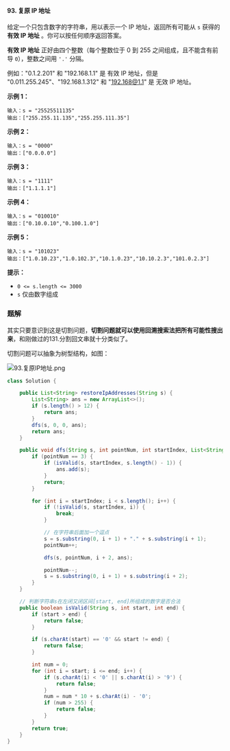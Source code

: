 #### 93. 复原 IP 地址

给定一个只包含数字的字符串，用以表示一个 IP 地址，返回所有可能从 `s` 获得的 **有效 IP 地址** 。你可以按任何顺序返回答案。

**有效 IP 地址** 正好由四个整数（每个整数位于 0 到 255 之间组成，且不能含有前导 `0`），整数之间用 `'.'` 分隔。

例如："0.1.2.201" 和 "192.168.1.1" 是 有效 IP 地址，但是 "0.011.255.245"、"192.168.1.312" 和 "192.168@1.1" 是 无效 IP 地址。

**示例 1：**

```shell
输入：s = "25525511135"
输出：["255.255.11.135","255.255.111.35"]
```

**示例 2：**

```shell
输入：s = "0000"
输出：["0.0.0.0"]
```

**示例 3：**

```shell
输入：s = "1111"
输出：["1.1.1.1"]
```

**示例 4：**

```shell
输入：s = "010010"
输出：["0.10.0.10","0.100.1.0"]
```

**示例 5：**

```shell
输入：s = "101023"
输出：["1.0.10.23","1.0.102.3","10.1.0.23","10.10.2.3","101.0.2.3"]
```

**提示：**

- `0 <= s.length <= 3000`
- `s` 仅由数字组成

### 题解 

其实只要意识到这是切割问题，**切割问题就可以使用回溯搜索法把所有可能性搜出来**，和刚做过的131.分割回文串就十分类似了。

切割问题可以抽象为树型结构，如图：

![93.复原IP地址.png](http://gitlab.wsh-study.com/xp-study/LeeteCode/blob/master/回溯算法/images/复原IP地址/1.jpg)

```java
class Solution {

    public List<String> restoreIpAddresses(String s) {
        List<String> ans = new ArrayList<>();
        if (s.length() > 12) {
            return ans;
        }
        dfs(s, 0, 0, ans);
        return ans;
    }

    public void dfs(String s, int pointNum, int startIndex, List<String> ans) {
        if (pointNum == 3) {
            if (isValid(s, startIndex, s.length() - 1)) {
                ans.add(s);
            }
            return;
        }

        for (int i = startIndex; i < s.length(); i++) {
            if (!isValid(s, startIndex, i)) {
                break;
            }

            // 在字符串后面加一个逗点
            s = s.substring(0, i + 1) + "." + s.substring(i + 1);
            pointNum++;

            dfs(s, pointNum, i + 2, ans);

            pointNum--;
            s = s.substring(0, i + 1) + s.substring(i + 2);
        }
    }

    // 判断字符串s在左闭⼜闭区间[start, end]所组成的数字是否合法
    public boolean isValid(String s, int start, int end) {
        if (start > end) {
            return false;
        }

        if (s.charAt(start) == '0' && start != end) {
            return false;
        }

        int num = 0;
        for (int i = start; i <= end; i++) {
            if (s.charAt(i) < '0' || s.charAt(i) > '9') {
                return false;
            }
            num = num * 10 + s.charAt(i) - '0';
            if (num > 255) {
                return false;
            }
        }
        return true;
    }
}
```


